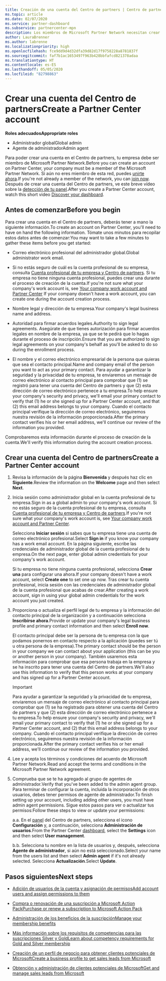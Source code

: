 ```yaml
---
title: Creación de una cuenta del Centro de partners | Centro de partners
ms.topic: article
ms.date: 02/07/2020
ms.service: partner-dashboard
ms.subservice: partnercenter-mpn
description: Los miembros de Microsoft Partner Network necesitan crear cuentas del Centro de partners para administrar sus ventajas y competencias de la red y crear un perfil de negocio.
author: LauraBrenner
ms.author: labrenne
ms.localizationpriority: high
ms.openlocfilehash: fce9dd9d4d32dfa39d82d17f9758228a8781837f
ms.sourcegitcommit: faf7b1ac1653497f963b428bbfafcd821378adaa
ms.translationtype: HT
ms.contentlocale: es-ES
ms.lasthandoff: 05/05/2020
ms.locfileid: "82798863"
---
```

# <a name="create-a-partner-center-account"></a><span data-ttu-id="3f327-103">Crear una cuenta del Centro de partners</span><span class="sxs-lookup"><span data-stu-id="3f327-103">Create a Partner Center account</span></span>

<span data-ttu-id="3f327-104">**Roles adecuados**</span><span class="sxs-lookup"><span data-stu-id="3f327-104">**Appropriate roles**</span></span>

- <span data-ttu-id="3f327-105">Administrador global</span><span class="sxs-lookup"><span data-stu-id="3f327-105">Global admin</span></span>
- <span data-ttu-id="3f327-106">Agente de administrador</span><span class="sxs-lookup"><span data-stu-id="3f327-106">Admin agent</span></span>

<span data-ttu-id="3f327-107">Para poder crear una cuenta en el Centro de partners, tu empresa debe ser miembro de Microsoft Partner Network.</span><span class="sxs-lookup"><span data-stu-id="3f327-107">Before you can create an account on Partner Center, your company must be a member of the Microsoft Partner Network.</span></span> <span data-ttu-id="3f327-108">Si aún no eres miembro de esta red, puedes [unirte ahora](https://partner.microsoft.com/commercial#).</span><span class="sxs-lookup"><span data-stu-id="3f327-108">If you're not already a member of the network, you can [join now](https://partner.microsoft.com/commercial#).</span></span> <span data-ttu-id="3f327-109">Después de crear una cuenta del Centro de partners, ve este breve vídeo sobre la [detección de tu panel](https://vimeo.com/290338211).</span><span class="sxs-lookup"><span data-stu-id="3f327-109">After you create a Partner Center account, watch this short video [Discover your dashboard](https://vimeo.com/290338211).</span></span>

## <a name="before-you-begin"></a><span data-ttu-id="3f327-110">Antes de comenzar</span><span class="sxs-lookup"><span data-stu-id="3f327-110">Before you begin</span></span>

<span data-ttu-id="3f327-111">Para crear una cuenta en el Centro de partners, deberás tener a mano la siguiente información.</span><span class="sxs-lookup"><span data-stu-id="3f327-111">To create an account on Partner Center, you'll need to have on hand the following information.</span></span> <span data-ttu-id="3f327-112">Tómate unos minutos para recopilar estos datos antes de comenzar:</span><span class="sxs-lookup"><span data-stu-id="3f327-112">You may want to take a few minutes to gather these items before you get started:</span></span>

-   <span data-ttu-id="3f327-113">Correo electrónico profesional del administrador global.</span><span class="sxs-lookup"><span data-stu-id="3f327-113">Global administrator work email.</span></span>

-   <span data-ttu-id="3f327-114">Si no estás seguro de cuál es la cuenta profesional de su empresa, consulta [Cuenta profesional de tu empresa y Centro de partners](azure-active-directory-tenants-and-partner-center.md). Si tu empresa no tiene ninguna cuenta profesional, puedes crear una durante el proceso de creación de la cuenta.</span><span class="sxs-lookup"><span data-stu-id="3f327-114">If you're not sure what your company's work account is, see [Your company work account and Partner Center](azure-active-directory-tenants-and-partner-center.md) If your company doesn't have a work account, you can create one during the account creation process.</span></span> 

-   <span data-ttu-id="3f327-115">Nombre legal y dirección de tu empresa.</span><span class="sxs-lookup"><span data-stu-id="3f327-115">Your company's legal business name and address.</span></span>  

-   <span data-ttu-id="3f327-116">Autoridad para firmar acuerdos legales.</span><span class="sxs-lookup"><span data-stu-id="3f327-116">Authority to sign legal agreements.</span></span> <span data-ttu-id="3f327-117">Asegúrate de que tienes autorización para firmar acuerdos legales en nombre de la empresa, ya que se te pedirá que lo hagas durante el proceso de inscripción.</span><span class="sxs-lookup"><span data-stu-id="3f327-117">Ensure that you are authorized to sign legal agreements on your company's behalf as you'll be asked to do so during the enrollment process.</span></span>

-   <span data-ttu-id="3f327-118">El nombre y el correo electrónico empresarial de la persona que quieras que sea el contacto principal.</span><span class="sxs-lookup"><span data-stu-id="3f327-118">Name and company email of the person you want to act as your primary contact.</span></span> <span data-ttu-id="3f327-119">Para ayudar a garantizar la seguridad y la privacidad de tu empresa, te enviaremos un mensaje de correo electrónico al contacto principal para comprobar que (1) se registró para tener una cuenta del Centro de partners y que (2) esta dirección de correo electrónico pertenece a tu empresa.</span><span class="sxs-lookup"><span data-stu-id="3f327-119">To help ensure your company's security and privacy, we'll email your primary contact to verify that (1) he or she signed up for a Partner Center account, and that (2) this email address belongs to your company.</span></span> <span data-ttu-id="3f327-120">Cuando el contacto principal verifique la dirección de correo electrónico, seguiremos nuestra revisión de la información proporcionada.</span><span class="sxs-lookup"><span data-stu-id="3f327-120">After the primary contact verifies his or her email address, we'll continue our review of the information you provided.</span></span>

<span data-ttu-id="3f327-121">Comprobaremos esta información durante el proceso de creación de la cuenta.</span><span class="sxs-lookup"><span data-stu-id="3f327-121">We'll verify this information during the account creation process.</span></span> 
 
## <a name="create-a-partner-center-account"></a><span data-ttu-id="3f327-122">Crear una cuenta del Centro de partners</span><span class="sxs-lookup"><span data-stu-id="3f327-122">Create a Partner Center account</span></span>

1.  <span data-ttu-id="3f327-123">Revisa la información de la página **Bienvenida** y después haz clic en **Siguiente**.</span><span class="sxs-lookup"><span data-stu-id="3f327-123">Review the information on the **Welcome** page and then select **Next**.</span></span>

2.  <span data-ttu-id="3f327-124">Inicia sesión como administrador global en la cuenta profesional de tu empresa.</span><span class="sxs-lookup"><span data-stu-id="3f327-124">Sign in as a global admin to your company's work account.</span></span> <span data-ttu-id="3f327-125">Si no estás seguro de la cuenta profesional de tu empresa, consulta [Cuenta profesional de tu empresa y Centro de partners](azure-active-directory-tenants-and-partner-center.md).</span><span class="sxs-lookup"><span data-stu-id="3f327-125">If you're not sure what your company's work account   is, see [Your company work account and Partner Center](azure-active-directory-tenants-and-partner-center.md).</span></span>

    <span data-ttu-id="3f327-126">Selecciona **Iniciar sesión** si sabes que tu empresa tiene una cuenta de correo electrónico profesional.</span><span class="sxs-lookup"><span data-stu-id="3f327-126">Select **Sign in** if you know your company has a work email account.</span></span> <span data-ttu-id="3f327-127">En la página siguiente, escribe las credenciales de administrador global de la cuenta profesional de tu empresa.</span><span class="sxs-lookup"><span data-stu-id="3f327-127">On the next page, enter global admin credentials for your company's work account.</span></span> 

    <span data-ttu-id="3f327-128">Si tu empresa no tiene ninguna cuenta profesional, selecciona **Crear una** para configurar una ahora.</span><span class="sxs-lookup"><span data-stu-id="3f327-128">If your company doesn't have a work account, select **Create one** to set one up now.</span></span> <span data-ttu-id="3f327-129">Tras crear tu cuenta profesional, inicia sesión con las credenciales de administrador global de la cuenta profesional que acabas de crear.</span><span class="sxs-lookup"><span data-stu-id="3f327-129">After creating a work account, sign in using your global admin credentials for the work account you just created.</span></span>

3.  <span data-ttu-id="3f327-130">Proporciona o actualiza el perfil legal de tu empresa y la información del contacto principal de la organización y a continuación selecciona **Inscribirse ahora**.</span><span class="sxs-lookup"><span data-stu-id="3f327-130">Provide or update your company's legal business profile and primary contact information and then select **Enroll now**.</span></span> 

    <span data-ttu-id="3f327-131">El contacto principal debe ser la persona de tu empresa con la que podamos ponernos en contacto respecto a la aplicación (puedes ser tú u otra persona de la empresa).</span><span class="sxs-lookup"><span data-stu-id="3f327-131">The primary contact should be the person in your company we can contact about your application (this can be you or another person in your company).</span></span> <span data-ttu-id="3f327-132">También usaremos esta información para comprobar que esa persona trabaja en la empresa y se ha inscrito para tener una cuenta del Centro de partners.</span><span class="sxs-lookup"><span data-stu-id="3f327-132">We'll also use this information to verify that this person works at your company and has signed up for a Partner Center account.</span></span>

    > [!IMPORTANT]  
    > <span data-ttu-id="3f327-133">Para ayudar a garantizar la seguridad y la privacidad de tu empresa, enviaremos un mensaje de correo electrónico al contacto principal para comprobar que (1) se ha registrado para obtener una cuenta del Centro de partners y que (2) esta dirección de correo electrónico pertenece a tu empresa.</span><span class="sxs-lookup"><span data-stu-id="3f327-133">To help ensure your company's security and privacy, we'll email your primary contact to verify that (1) he or she signed up for a Partner Center account, and (2) that this email address belongs to your company.</span></span> <span data-ttu-id="3f327-134">Cuando el contacto principal verifique la dirección de correo electrónico, seguiremos nuestra revisión de la información proporcionada.</span><span class="sxs-lookup"><span data-stu-id="3f327-134">After the primary contact verifies his or her email address, we'll continue our review of the information you provided.</span></span>

4.  <span data-ttu-id="3f327-135">Lee y acepta los términos y condiciones del acuerdo de Microsoft Partner Network.</span><span class="sxs-lookup"><span data-stu-id="3f327-135">Read and accept the terms and conditions in the Microsoft Partner Network agreement.</span></span> 

5.  <span data-ttu-id="3f327-136">Comprueba que se te ha agregado al grupo de agentes de administrador.</span><span class="sxs-lookup"><span data-stu-id="3f327-136">Verify that you've been added to the admin agent group.</span></span> <span data-ttu-id="3f327-137">Para terminar de configurar la cuenta, incluida la incorporación de otros usuarios, debes tener permisos de agente de administrador.</span><span class="sxs-lookup"><span data-stu-id="3f327-137">To finish setting up your account, including adding other users, you must have admin agent permissions.</span></span> <span data-ttu-id="3f327-138">Sigue estos pasos para ver o actualizar tus permisos:</span><span class="sxs-lookup"><span data-stu-id="3f327-138">Follow these steps to view or update your permissions:</span></span>

    <span data-ttu-id="3f327-139">a.</span><span class="sxs-lookup"><span data-stu-id="3f327-139">a.</span></span> <span data-ttu-id="3f327-140">En el [panel](https://partner.microsoft.com/dashboard/home**) del Centro de partners, selecciona el icono **Configuración** y, a continuación, selecciona **Administración de usuarios**.</span><span class="sxs-lookup"><span data-stu-id="3f327-140">From the Partner Center [dashboard](https://partner.microsoft.com/dashboard/home**), select the **Settings** icon and then select **User management**.</span></span>  

    <span data-ttu-id="3f327-141">b.</span><span class="sxs-lookup"><span data-stu-id="3f327-141">b.</span></span> <span data-ttu-id="3f327-142">Selecciona tu nombre en la lista de usuarios y, después, selecciona **Agente de administrador**, si aún no está seleccionado.</span><span class="sxs-lookup"><span data-stu-id="3f327-142">Select your name from the users list and then select **Admin agent** if it's not already selected.</span></span> <span data-ttu-id="3f327-143">Selecciona **Actualización**.</span><span class="sxs-lookup"><span data-stu-id="3f327-143">Select **Update**.</span></span>  

## <a name="next-steps"></a><span data-ttu-id="3f327-144">Pasos siguientes</span><span class="sxs-lookup"><span data-stu-id="3f327-144">Next steps</span></span>

-   [<span data-ttu-id="3f327-145">Adición de usuarios de la cuenta y asignación de permisos</span><span class="sxs-lookup"><span data-stu-id="3f327-145">Add account users and assign permissions to them</span></span>](create-user-accounts-and-set-permissions.md)

-   [<span data-ttu-id="3f327-146">Compra o renovación de una suscripción a Microsoft Action Pack</span><span class="sxs-lookup"><span data-stu-id="3f327-146">Purchase or renew a subscription to Microsoft Action Pack</span></span>](mpn-get-action-pack.md)

-   [<span data-ttu-id="3f327-147">Administración de los beneficios de la suscripción</span><span class="sxs-lookup"><span data-stu-id="3f327-147">Manage your membership benefits</span></span>](manage-your-partner-network-benefits.md)

-   [<span data-ttu-id="3f327-148">Más información sobre los requisitos de competencias para las suscripciones Silver y Gold</span><span class="sxs-lookup"><span data-stu-id="3f327-148">Learn about competency requirements for Gold and Silver membership</span></span>](https://partner.microsoft.com/membership/competencies)

-   [<span data-ttu-id="3f327-149">Creación de un perfil de negocio para obtener clientes potenciales de Microsoft</span><span class="sxs-lookup"><span data-stu-id="3f327-149">Create a business profile to get sales leads from Microsoft</span></span>](create-a-marketing-profile.md)

-   [<span data-ttu-id="3f327-150">Obtención y administración de clientes potenciales de Microsoft</span><span class="sxs-lookup"><span data-stu-id="3f327-150">Get and manage sales leads from Microsoft</span></span>](responding-to-referrals.md)